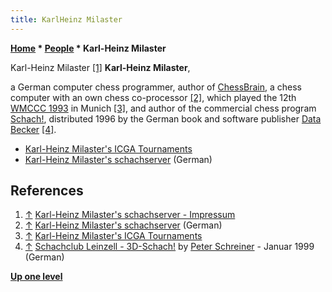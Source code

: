 ```yaml
---
title: KarlHeinz Milaster
---
```

**[Home](Home "Home") \* [People](People "People") \* Karl-Heinz Milaster**



 [](http://www.schach-datenbank.de/Impressum/impressum.html) Karl-Heinz Milaster <a id="cite-note-1" href="#cite-ref-1">[1]</a> 
**Karl-Heinz Milaster**,  

a German computer chess programmer, author of [ChessBrain](Chess_Brain "Chess Brain"), a chess computer with an own chess co-processor <a id="cite-note-2" href="#cite-ref-2">[2]</a>, which played the 12th [WMCCC 1993](WMCCC_1993 "WMCCC 1993") in Munich <a id="cite-note-3" href="#cite-ref-3">[3]</a>, and author of the commercial chess program [Schach!](index.php?title=Schach!&action=edit&redlink=1 "Schach! (page does not exist)"), distributed 1996 by the German book and software publisher [Data Becker](https://en.wikipedia.org/wiki/Data_Becker) <a id="cite-note-4" href="#cite-ref-4">[4]</a>. 






* [Karl-Heinz Milaster's ICGA Tournaments](https://www.game-ai-forum.org/icga-tournaments/person.php?id=215)
* [Karl-Heinz Milaster's schachserver](http://www.schachserver.de/index.html) (German)


## References


1. <a id="cite-ref-1" href="#cite-note-1">↑</a> [Karl-Heinz Milaster's schachserver - Impressum](http://www.schachserver.de/Impressum/impressum.html)
2. <a id="cite-ref-2" href="#cite-note-2">↑</a> [Karl-Heinz Milaster's schachserver](http://www.schachserver.de/index.html) (German)
3. <a id="cite-ref-3" href="#cite-note-3">↑</a> [Karl-Heinz Milaster's ICGA Tournaments](https://www.game-ai-forum.org/icga-tournaments/person.php?id=215)
4. <a id="cite-ref-4" href="#cite-note-4">↑</a> [Schachclub Leinzell - 3D-Schach!](http://scleinzell.schachvereine.de/p_spielprogramme/3dschach.shtml) by [Peter Schreiner](Peter_Schreiner "Peter Schreiner") - Januar 1999 (German)

**[Up one level](People "People")**







 
